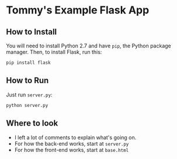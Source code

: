 # Tommy's Example Flask App

## How to Install

You will need to install Python 2.7 and have `pip`, the Python package manager.
Then, to install Flask, run this:

`pip install flask`

## How to Run

Just run `server.py`:

`python server.py`

## Where to look

- I left a lot of comments to explain what's going on.
- For how the back-end works, start at `server.py`
- For how the front-end works, start at `base.html`